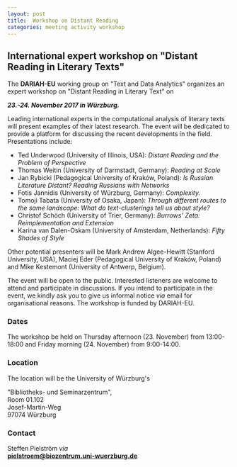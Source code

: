 ```yaml
---
layout: post
title:  Workshop on Distant Reading 
categories: meeting activity workshop
---
```


## International expert workshop on "Distant Reading in Literary Texts" ##

The **DARIAH-EU** working group on "Text and Data Analytics" organizes an expert workshop on "Distant Reading in Literary Text" on

***23.-24. November 2017 in Würzburg.***

Leading international experts in the computational analysis of literary texts will present examples of their latest research. The event will be dedicated to provide a platform for discussing the recent developments in the field. Presentations include:

- Ted Underwood (University of Illinois, USA): *Distant Reading and the Problem of Perspective*
- Thomas Weitin (University of Darmstadt, Germany): *Reading at Scale*
- Jan Rybicki (Pedagogical University of Kraków, Poland): *Is Russian Literature Distant? Reading Russians with Networks*
- Fotis Jannidis (University of Würzburg, Germany): *Complexity.*
- Tomoji Tabata (University of Osaka, Japan): *Through different routes to the same landscape: What do text-clusterings tell us about style?* 
- Christof Schöch (University of Trier, Germany): *Burrows' Zeta: Reimplementation and Extension*
- Karina van Dalen-Oskam (University of Amsterdam, Netherlands): *Fifty Shades of Style* 

Other potential presenters will be Mark Andrew Algee-Hewitt (Stanford University, USA), Maciej Eder (Pedagogical University of Kraków, Poland) and Mike Kestemont (University of Antwerp, Belgium).

The event will be open to the public. Interested listeners are welcome to attend and participate in discussions. If you intend to participate in the event, we kindly ask you to give us informal notice *via* email for organisational reasons. The workshop is funded by DARIAH-EU.

### Dates ###

The workshop be held on Thursday afternoon (23. November) from 13:00-18:00 and Friday morning (24. November) from 9:00-14:00.

### Location ###

The location will be the University of Würzburg's    

"Bibliotheks- und Seminarzentrum",     
Room 01.102    
Josef-Martin-Weg    
97074 Würzburg    

### Contact ###

Steffen Pielström *via*     
**pielstroem@biozentrum.uni-wuerzburg.de**
